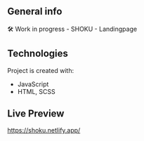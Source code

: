 ## General info

🛠 Work in progress - SHOKU - Landingpage

## Technologies

Project is created with:

- JavaScript
- HTML, SCSS

## Live Preview

https://shoku.netlify.app/
